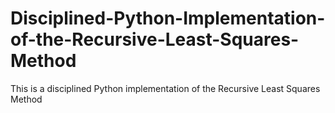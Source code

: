 # Disciplined-Python-Implementation-of-the-Recursive-Least-Squares-Method
This is a disciplined Python implementation of the Recursive Least Squares Method
